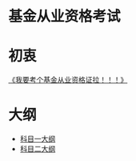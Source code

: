 # 基金从业资格考试

# 初衷

[《我要考个基金从业资格证拉！！！》](https://www.bilibili.com/read/cv12765098)

# 大纲

- [科目一大纲](./科目一大纲.md)
- [科目二大纲](./科目二大纲.md)